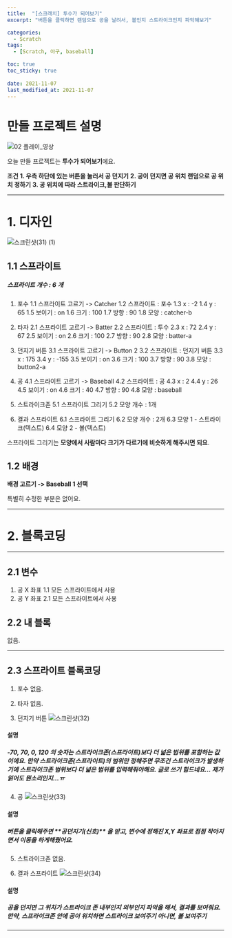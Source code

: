 ```yaml
---
title:  "[스크래치] 투수가 되어보기"
excerpt: "버튼을 클릭하면 랜덤으로 공을 날려서, 볼인지 스트라이크인지 파악해보기"

categories:
  - Scratch
tags:
  - [Scratch, 야구, baseball]

toc: true
toc_sticky: true
 
date: 2021-11-07
last_modified_at: 2021-11-07
---
```

# 만들 프로젝트 설명

![02  플레이_영상](https://user-images.githubusercontent.com/55564114/140641912-fbf893ec-5b04-46f2-a1c3-4930296a2945.gif)

오늘 만들 프로젝트는 **투수가 되어보기**에요.  

**조건**
**1. 우측 하단에 있는 버튼을 눌러서 공 던지기**
**2. 공이 던지면 공 위치 랜덤으로 공 위치 정하기**
**3. 공 위치에 따라 스트라이크,볼 판단하기**

---

# 1. 디자인

![스크린샷(31) (1)](https://user-images.githubusercontent.com/55564114/140642047-a8252b8b-8b39-44b3-ae33-64901a6328b0.png)

## 1.1 스프라이트
<h5> 스프라이트 개수 : 6 개 </h5>

1. 포수
1.1 스프라이트 고르기 -> Catcher
1.2 스프라이트 : 포수
1.3 x : -2 
1.4 y : 65
1.5 보이기 : on
1.6 크기 : 100
1.7 방향 : 90
1.8 모양 : catcher-b  

2. 타자
2.1 스프라이트 고르기 -> Batter
2.2 스프라이트 : 투수
2.3 x : 72 
2.4 y : 67
2.5 보이기 : on
2.6 크기 : 100
2.7 방향 : 90
2.8 모양 : batter-a  

3. 던지기 버튼
3.1 스프라이트 고르기 -> Button 2
3.2 스프라이트 : 던지기 버튼
3.3 x : 175 
3.4 y : -155
3.5 보이기 : on
3.6 크기 : 100
3.7 방향 : 90
3.8 모양 : button2-a  

4. 공
4.1 스프라이트 고르기 -> Baseball
4.2 스프라이트 : 공
4.3 x : 2 
4.4 y : 26
4.5 보이기 : on
4.6 크기 : 40
4.7 방향 : 90
4.8 모양 : baseball  

5. 스트라이크존
5.1 스프라이트 그리기 
5.2 모양 개수 : 1개 
 

6. 결과 스프라이트
6.1 스프라이트 그리기
6.2 모양 개수 : 2개
6.3 모양 1 - 스트라이크(텍스트)
6.4 모양 2 - 볼(텍스트)  

스프라이트 그리기는 **모양에서 사람마다 크기가 다르기에 비슷하게 해주시면 되요**.  

## 1.2 배경

**배경 고르기 -> Baseball 1 선택**  

특별히 수정한 부분은 없어요.

---

# 2. 블록코딩

---

## 2.1 변수
1. 공 X 좌표
1.1 모든 스프라이트에서 사용
2. 공 Y 좌표
2.1 모든 스프라이트에서 사용

## 2.2 내 블록 
없음.

---

## 2.3 스프라이트 블록코딩

1. 포수
없음.

2. 타자
없음.

3. 던지기 버튼
![스크린샷(32)](https://user-images.githubusercontent.com/55564114/140642583-d4c2058f-4d6e-4db2-b3ed-cdc9bbff4632.png)

<h4>설명</h4>  
<h5>-70, 70, 0, 120 의 숫자는 스트라이크존(스프라이트)보다 더 넒은 범위를 포함하는 값이에요.  
만약 스트라이크존(스프라이트)의 범위만 정해주면 무조건 스트라이크가 발생하기에 스트라이크존 범위보다 더 넒은 범위를 입력해줘야해요.  
글로 쓰기 힘드네요... 제가 읽어도 뭔소리인지...ㅠ</h5>

4. 공
![스크린샷(33)](https://user-images.githubusercontent.com/55564114/140642608-6461ee7b-fec3-43e9-9f3f-65caec4e8c05.png)

<h4>설명</h4>  
<h5>버튼을 클릭해주면 **공던지기(신호)** 을 받고, 변수에 정해진 X,Y 좌표로 점점 작아지면서 이동을 하게해줬어요.</h5>  

5. 스트라이크존
없음.

6. 결과 스프라이트
![스크린샷(34)](https://user-images.githubusercontent.com/55564114/140642729-0eeaa295-a9ad-48e5-8176-500e02da467a.png)

<h4>설명</h4>

<h5>공을 던지면 그 위치가 스트라이크 존 내부인지 외부인지 파악을 해서, 결과를 보여줘요.  
만약, 스프라이크존 안에 공이 위치하면 스트라이크 보여주기  
아니면, 볼 보여주기 </h5>

---
